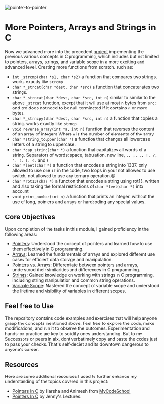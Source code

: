 ![pointer-to-pointer](https://github.com/El-gibbor/alx-low_level_programming/assets/107848793/7f190b39-c4aa-44b9-91b1-be059ce1af16)
# More Pointers, Arrays and Strings in C  
Now we advanced more into the precedent [project](https://github.com/El-gibbor/alx-low_level_programming/tree/master/0x05-pointers_arrays_strings) implementing the previous various concepts in C programming, which includes but not limited to pointers, arrays, strings, and variable scope in a more exciting and advanced level. Creating more functions from scratch. such as:
* `int _strcmp(char *s1, char *s2)` a function that compares two strings. works exactly like `strcmp`  
* `char *_strcat(char *dest, char *src)` a function that concatenates two strings.  
*  `char *_strncat(char *dest, char *src, int n)` similar to similar to the above `_strcat` function, except that it will use at most `n` bytes from `src`; and src does not need to be null-terminated if it contains `n` or more bytes.  
*  `char *_strncpy(char *dest, char *src, int n)` a function that copies a string. works exactly like `strncp`  
*  `void reverse_array(int *a, int n)` function that reverses the content of an array of integers Where `n` is the number of elements of the array  
*  `char *string_toupper(char *)` a function that changes all lowercase letters of a string to uppercase.  
*  `char *cap_string(char *)` a function that capitalizes all words of a string. Separators of words: space, tabulation, new line, `,, ;, ., !, ?, ", (, ), {,` and `}`  
*  `char *leet(char *)` a function that encodes a string into 1337. only allowed to use one `if` in the code, two loops in your not allowed to use switch, not allowed to use any ternary operation.😞  
*  `char *rot13(char *)` a function that encodes a string using rot13. written and also taking the formal restrictions of `char *leet(char *)` into account  
*  `void print_number(int n)` a function that prints an integer. without the use of long, pointers and arrays or hardcoding any special values.  
## Core Objectives  
Upon completion of the tasks in this module, I gained proficiency in the following areas:  
* [Pointers](https://www.tutorialspoint.com/cprogramming/c_pointers.htm): Understood the concept of pointers and learned how to use them effectively in C programming.  
* [Arrays](https://www.tutorialspoint.com/cprogramming/c_arrays.htm): Learned the fundamentals of arrays and explored different use cases for efficient data storage and manipulation.  
* [Pointers vs. Arrays](https://www.geeksforgeeks.org/pointer-vs-array-in-c/): Differentiate between pointers and arrays, understood their similarities and differences in C programming.  
* [Strings](https://www.tutorialspoint.com/cprogramming/c_strings.htm): Gained knowledge on working with strings in C programming, including string manipulation and common string operations.  
* [Variable Scope](https://www.freecodecamp.org/news/scope-of-variables-in-c-local-and-global-scope-explained/#:~:text=In%20simple%20terms%2C%20scope%20of,used%2C%20and%20can%20be%20modified.): Mastered the concept of variable scope and understood the lifetime and visibility of variables in different scopes.  
## Feel free to Use  
The repository contains code examples and exercises that will help anyone grasp the concepts mentioned above. Feel free to explore the code, make modifications, and run it to observe the outcomes. Experimentation and hands-on practice are key to solidify ones understanding. But to my Successors or peers in alx, dont verbatimely copy and paste the codes just to pass your checks. That's self-deciet and its downtown dangerous to anyone's career.  
## Resources  
Here are some additional resources I used to further enhance my understanding of the topics covered in this project:
* [Pointers In C](https://www.youtube.com/watch?v=zuegQmMdy8M&t=3922s) by Harsha and Animesh from [MyCodeSchool](https://www.freecodecamp.org/news/mycodeschool-youtube-channel-history/)  
* [Pointers In C](https://www.youtube.com/watch?v=IuDJeGqEZ3A&t=55s) by Jenny's Lectures.
